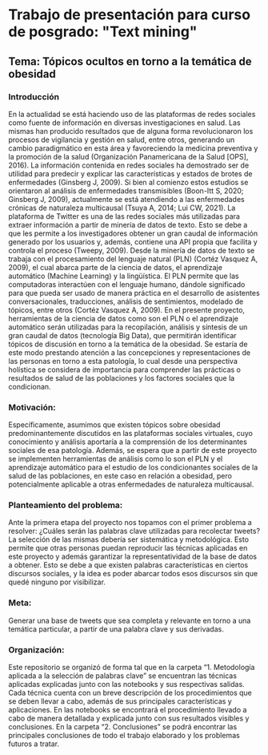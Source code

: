 # Trabajo de presentación para curso de posgrado: "Text mining"

## Tema: Tópicos ocultos en torno a la temática de obesidad

### Introducción

En la actualidad se está haciendo uso de las plataformas de redes sociales como fuente de información en diversas investigaciones en salud. Las mismas han producido resultados que de alguna forma revolucionaron los procesos de vigilancia y gestión en salud, entre otros, generando un cambio paradigmático en esta área y favoreciendo la medicina preventiva y la promoción de la salud (Organización Panamericana de la Salud [OPS], 2016). La información contenida en redes sociales ha demostrado ser de utilidad para predecir y explicar las características y estados de brotes de enfermedades (Ginsberg J, 2009). Si bien al comienzo estos estudios se orientaron al análisis de enfermedades transmisibles (Boon-Itt S, 2020; Ginsberg J, 2009), actualmente se está atendiendo a las enfermedades crónicas de naturaleza multicausal (Tsuya A, 2014; Lui CW, 2021). La plataforma de Twitter es una de las redes sociales más utilizadas para extraer información a partir de minería de datos de texto. Esto se debe a que les permite a los investigadores obtener un gran caudal de información generado por los usuarios y, además, contiene una API propia que facilita y controla el proceso (Tweepy, 2009). Desde la minería de datos de texto se trabaja con el procesamiento del lenguaje natural (PLN) (Cortéz Vasquez A, 2009), el cual abarca parte de la ciencia de datos, el aprendizaje automático (Machine Learning) y la lingüística. El PLN permite que las computadoras interactúen con el lenguaje humano, dándole significado para que pueda ser usado de manera práctica en el desarrollo de asistentes conversacionales, traducciones, análisis de sentimientos, modelado de tópicos, entre otros (Cortéz Vasquez A, 2009).
En el presente proyecto, herramientas de la ciencia de datos como son el PLN o el aprendizaje automático serán utilizadas para la recopilación, análisis y síntesis de un gran caudal de datos (tecnología Big Data), que permitirán identificar tópicos de discusión en torno a la temática de la obesidad. Se estaría de este modo prestando atención a las concepciones y representaciones de las personas en torno a esta patología, lo cual desde una perspectiva holística se considera de importancia para comprender las prácticas o resultados de salud de las poblaciones y los factores sociales que la condicionan. 
	
### Motivación: 

Específicamente, asumimos que existen tópicos sobre obesidad predominantemente discutidos en las plataformas sociales virtuales, cuyo conocimiento y análisis aportaría a la comprensión de los determinantes sociales de esa patología. Además, se espera que a partir de este proyecto se implementen herramientas de análisis como lo son el PLN y el aprendizaje automático para el estudio de los condicionantes sociales de la salud de las poblaciones, en este caso en relación a obesidad, pero potencialmente aplicable a otras enfermedades de naturaleza multicausal.

### Planteamiento del problema: 

Ante la primera etapa del proyecto nos topamos con el primer problema a resolver: ¿Cuáles serán las palabras clave utilizadas para recolectar tweets?
La selección de las mismas debería ser sistemática y metodológica. Esto permite que otras personas puedan reproducir las técnicas aplicadas en este proyecto y además garantizar la representatividad de la base de datos a obtener. Esto se debe a que existen palabras características en ciertos discursos sociales, y la idea es poder abarcar todos esos discursos sin que quedé ninguno por visibilizar. 

### Meta: 

Generar una base de tweets que sea completa y relevante en torno a una temática particular, a partir de una palabra clave y sus derivadas. 

### Organización: 
Este repositorio se organizó de forma tal que en la carpeta “1. Metodología aplicada a la selección de palabras clave” se encuentran las técnicas aplicadas explicadas junto con las notebooks y sus respectivas salidas. Cada técnica cuenta con un breve descripción de los procedimientos que se deben llevar a cabo, además de sus principales características y aplicaciones. En las notebooks se encontrará el procedimiento llevado a cabo de manera detallada y explicada junto con sus resultados visibles y conclusiones.
En la carpeta “2. Conclusiones” se podrá encontrar las principales conclusiones de todo el trabajo elaborado y los problemas futuros a tratar.

